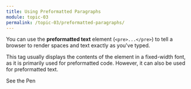 ```yaml
---
title: Using Preformatted Paragraphs
module: topic-03
permalink: /topic-03/preformatted-paragraphs/
---
```


<div class="divider-heading"></div>

You can use the **preformatted text** element (`<pre>...</pre>`) to tell a browser to render spaces and text exactly as you've typed.

This tag usually displays the contents of the element in a fixed-width font, as it is primarily used for preformatted code. However, it can also be used for preformatted text.


<div class="codepen-embed">
  <p data-height="400" data-theme-id="30567" data-slug-hash="QQGWGX" data-default-tab="html,result" data-user="Media-Ed-Online" data-pen-title="HTML Paragraphs and Preformatted Text" class="codepen">See the Pen <a href="https://codepen.io/Media-Ed-Online/pen/QQGWGX/"></p>
</div>
